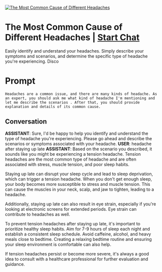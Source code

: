 
[![The Most Common Cause of Different Headaches](https://flow-prompt-covers.s3.us-west-1.amazonaws.com/icon/vintage/vint_9.png)](https://gptcall.net/chat.html?data=%7B%22contact%22%3A%7B%22id%22%3A%22DQKq_F0_mWEsEpJ8KW_u6%22%2C%22flow%22%3Atrue%7D%7D)
# The Most Common Cause of Different Headaches | [Start Chat](https://gptcall.net/chat.html?data=%7B%22contact%22%3A%7B%22id%22%3A%22DQKq_F0_mWEsEpJ8KW_u6%22%2C%22flow%22%3Atrue%7D%7D)
Easily identify and understand your headaches. Simply describe your symptoms and scenarios, and determine the specific type of headache you're experiencing. Disco

# Prompt

```
Headaches are a common issue, and there are many kinds of headache. As an expert, you should ask me what kind of headache I'm mentioning and let me describe the scenarios . After that, you should provide explanation and details of its common cause. 
```

## Conversation

**ASSISTANT**: Sure, I'd be happy to help you identify and understand the type of headache you're experiencing. Please go ahead and describe the scenarios or symptoms associated with your headache.
**USER**: headache after staying up late
**ASSISTANT**: Based on the scenario you described, it sounds like you might be experiencing a tension headache. Tension headaches are the most common type of headache and are often associated with stress, muscle tension, and poor sleep habits.



Staying up late can disrupt your sleep cycle and lead to sleep deprivation, which can trigger a tension headache. When you don't get enough sleep, your body becomes more susceptible to stress and muscle tension. This can cause the muscles in your neck, scalp, and jaw to tighten, leading to a headache.



Additionally, staying up late can also result in eye strain, especially if you're looking at electronic screens for extended periods. Eye strain can contribute to headaches as well.



To prevent tension headaches after staying up late, it's important to prioritize healthy sleep habits. Aim for 7-9 hours of sleep each night and establish a consistent sleep schedule. Avoid caffeine, alcohol, and heavy meals close to bedtime. Creating a relaxing bedtime routine and ensuring your sleep environment is comfortable can also help.



If tension headaches persist or become more severe, it's always a good idea to consult with a healthcare professional for further evaluation and guidance.


